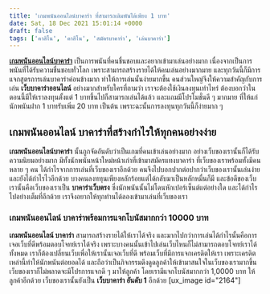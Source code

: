 ```yaml
---
title: 'เกมพนันออนไลน์บาคาร่า ที่สามารถเดิมพันได้เพียง 1 บาท'
date: Sat, 18 Dec 2021 15:01:14 +0000
draft: false
tags: ['คาสิโน', 'คาสิโน', 'สมัครบาคาร่า', 'เล่นบาคาร่า']
---
```


**[เกมพนันออนไลน์บาคาร่า](/archives/)** เป็นการพนันที่คนชื่นชอบและอยากเข้ามาเล่นอย่างมาก เนื่องจากเป็นการพนันที่ได้รับความชื่นชอบทั่วโลก เพราะสามารถสร้างรายได้ให้คนเล่นอย่างมากมาย และทุกวันนี้ก็มีการแจกสูตรการเล่นบาคาร่าค่อนข้างมาก ทำให้การเล่นนั้นง่ายมากขึ้น คนส่วนใหญ่จึงให้ความสำคัญกับการเล่น **เว็บบาคาร่าออนไลน์** อย่างมากสำหรับใครที่ถามว่า เราจะต้องใช้เงินลงทุนเท่าไหร่ ต้องบอกว่าในตอนนี้มีให้เราลงทุนตั้งแต่ 1 บาทขึ้นไปก็สามารถเล่นได้แล้ว และแถมมีโปรโมชั่นดี ๆ มากมาย ที่ให้แก่นักพนันฝาก 1 บาทรับเพิ่ม 20 บาท เป็นต้น เพราะฉะนั้นการลงทุนทุกวันนี้ก็ง่ายมาก ๆ

**เกมพนันออนไลน์ บาคาร่าที่สร้างกำไรให้ทุกคนอย่างง่าย**
-------------------------------------------------------

**เกมพนันออนไลน์บาคาร่า** นั้นถูกจัดอันดับว่าเป็นเกมที่คนเข้าเล่นอย่างมาก อย่างเว็บของเรานั้นก็ได้รับความนิยมอย่างมาก มีทั้งนักพนันหน้าใหม่หน้าเก่าที่เข้ามาสมัครแทงบาคาร่า ที่เว็บของเราพร้อมทั้งมีคนหลาย ๆ คน ได้กำไรจากการเล่นที่เว็บของเราอีกด้วย คนจึงไปบอกปากต่อปากว่าเว็บของเรานั้นเล่นง่าย และยังได้กำไรไวอีกด้วย บางคนลงททุนเพียงหลักร้อยแต่ได้กลับมาเป็นหลักหมื่นก็มี และข้อดีของเว็บเรานั้นคือเว็บของเราเป็น **บาคาร่าเว็บตรง** ซึ่งนักพนันนั้นไม่โดนหักเปอร์เซ็นต์แต่อย่างใด และได้กำไรไปอย่างเต็มที่อีกด้วย เราจึงอยากให้ทุกท่านได้ลองเข้ามาเล่นที่เว็บของเรา

### **เกมพนันออนไลน์ บาคาร่าพร้อมการแจกโบนัสมากกว่า 10000 บาท**

**เกมพนันออนไลน์ บาคาร่า** สามารถสร้างรายได้ให้เราได้จริง และมากไปกว่าการเล่นได้กำไรนั้นคือการเจอเว็บที่ดีพร้อมตอบโจทย์เราได้จริง เพราะบางคนนั้นเข้าไปเล่นเว็บไหนก็ไม่สามารถตอบโจทย์เราได้ทั้งหมด เราก็ต้องเปลี่ยนเว็บเพื่อให้เรานั้นเจอเว็บที่ดี พร้อมเว็บที่มีการแจกเครดิตให้เรา เพราะเครดิตเหล่านี้ทำให้นักพนันต่อยอดได้ และถือว่าเป็นกิจกรรมดึงดูดลูกค้าให้เข้ามาสนใจในเว็บของเรามากขึ้น เว็บของเราก็ไม่พลาดจะมีโปรการแจกดี ๆ มาให้ลูกค้า โดยเรามีแจกโบนัสมากกว่า 1,0000 บาท ให้ลูกค้าอีกด้วย เว็บของเรานั้นยังเป็น **เว็บบาคาร่า อันดับ 1** อีกด้วย \[ux\_image id="2164"\]